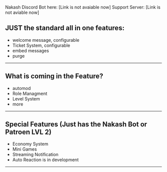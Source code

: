 Nakash Discord Bot here:
[Link is not avaiable now]
Support Server:
[Link is not aviable now]

JUST the standard all in one features:
 --------------------
- welcome message, configurable
- Ticket System, configurable
- embed messages
- purge
--------------------

 What is coming in the Feature?
 --------------------
 - automod
 - Role Managment
 - Level System
 - more
 ---------------------

   Special Features (Just has the Nakash Bot or Patroen LVL 2)
   ---------------------------
   - Economy System
   - Mini Games
   - Streaming Notification
   - Auto Reaction
   is in development
--------------------------------

